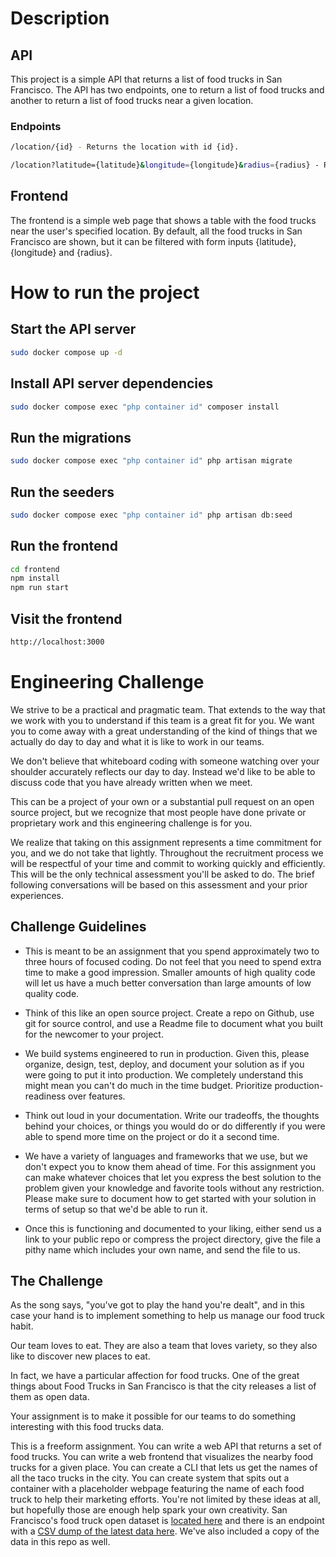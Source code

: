 # Description

## API

This project is a simple API that returns a list of food trucks in San Francisco. The API has two endpoints, one to return a list of food trucks and another to return a list of food trucks near a given location.

### Endpoints

```bash
/location/{id} - Returns the location with id {id}.
```

```bash
/location?latitude={latitude}&longitude={longitude}&radius={radius} - Returns truck locations in the {radius} of the given location ({latitude} and {longitude} position).
```

## Frontend

The frontend is a simple web page that shows a table with the food trucks near the user's specified location.
By default, all the food trucks in San Francisco are shown, but it can be filtered with form inputs {latitude}, {longitude} and {radius}.

# How to run the project

## Start the API server

```bash
sudo docker compose up -d
```

## Install API server dependencies

```bash
sudo docker compose exec "php container id" composer install
```

## Run the migrations

```bash
sudo docker compose exec "php container id" php artisan migrate
```

## Run the seeders

```bash
sudo docker compose exec "php container id" php artisan db:seed
```

## Run the frontend

```bash
cd frontend
npm install
npm run start
```

## Visit the frontend

```bash
http://localhost:3000
```

# Engineering Challenge

We strive to be a practical and pragmatic team. That extends to the way that we work with you to understand if this team is a great fit for you. We want you to come away with a great understanding of the kind of things that we actually do day to day and what it is like to work in our teams.

We don't believe that whiteboard coding with someone watching over your shoulder accurately reflects our day to day. Instead we'd like to be able to discuss code that you have already written when we meet.

This can be a project of your own or a substantial pull request on an open source project, but we recognize that most people have done private or proprietary work and this engineering challenge is for you.

We realize that taking on this assignment represents a time commitment for you, and we do not take that lightly. Throughout the recruitment process we will be respectful of your time and commit to working quickly and efficiently. This will be the only technical assessment you'll be asked to do. The brief following conversations will be based on this assessment and your prior experiences.

## Challenge Guidelines

-   This is meant to be an assignment that you spend approximately two to three hours of focused coding. Do not feel that you need to spend extra time to make a good impression. Smaller amounts of high quality code will let us have a much better conversation than large amounts of low quality code.

-   Think of this like an open source project. Create a repo on Github, use git for source control, and use a Readme file to document what you built for the newcomer to your project.

-   We build systems engineered to run in production. Given this, please organize, design, test, deploy, and document your solution as if you were going to put it into production. We completely understand this might mean you can't do much in the time budget. Prioritize production-readiness over features.

-   Think out loud in your documentation. Write our tradeoffs, the thoughts behind your choices, or things you would do or do differently if you were able to spend more time on the project or do it a second time.

-   We have a variety of languages and frameworks that we use, but we don't expect you to know them ahead of time. For this assignment you can make whatever choices that let you express the best solution to the problem given your knowledge and favorite tools without any restriction. Please make sure to document how to get started with your solution in terms of setup so that we'd be able to run it.

-   Once this is functioning and documented to your liking, either send us a link to your public repo or compress the project directory, give the file a pithy name which includes your own name, and send the file to us.

## The Challenge

As the song says, "you've got to play the hand you're dealt", and in this case your hand is to implement something to help us manage our food truck habit.

Our team loves to eat. They are also a team that loves variety, so they also like to discover new places to eat.

In fact, we have a particular affection for food trucks. One of the great things about Food Trucks in San Francisco is that the city releases a list of them as open data.

Your assignment is to make it possible for our teams to do something interesting with this food trucks data.

This is a freeform assignment. You can write a web API that returns a set of food trucks. You can write a web frontend that visualizes the nearby food trucks for a given place. You can create a CLI that lets us get the names of all the taco trucks in the city. You can create system that spits out a container with a placeholder webpage featuring the name of each food truck to help their marketing efforts. You're not limited by these ideas at all, but hopefully those are enough help spark your own creativity.
San Francisco's food truck open dataset is [located here](https://data.sfgov.org/Economy-and-Community/Mobile-Food-Facility-Permit/rqzj-sfat/data) and there is an endpoint with a [CSV dump of the latest data here](https://data.sfgov.org/api/views/rqzj-sfat/rows.csv). We've also included a copy of the data in this repo as well.
